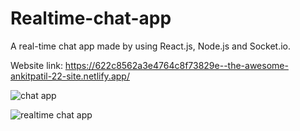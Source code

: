 # Realtime-chat-app
A real-time chat app made by using React.js, Node.js and Socket.io.

Website link: https://622c8562a3e4764c8f73829e--the-awesome-ankitpatil-22-site.netlify.app/


![chat app ](https://user-images.githubusercontent.com/71706634/158370272-1a86e6d8-3644-48be-8888-4b5c2454751f.png)

![realtime chat app](https://user-images.githubusercontent.com/71706634/158370265-c12577a0-44c2-4651-9790-f8d040b47b2b.png)
